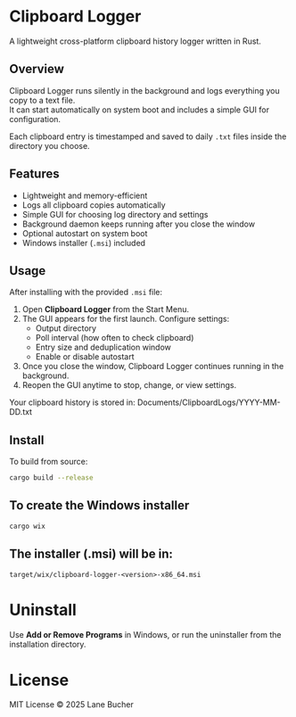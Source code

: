 # Clipboard Logger

A lightweight cross-platform clipboard history logger written in Rust.

## Overview

Clipboard Logger runs silently in the background and logs everything you copy to a text file.  
It can start automatically on system boot and includes a simple GUI for configuration.

Each clipboard entry is timestamped and saved to daily `.txt` files inside the directory you choose.

## Features

- Lightweight and memory-efficient
- Logs all clipboard copies automatically
- Simple GUI for choosing log directory and settings
- Background daemon keeps running after you close the window
- Optional autostart on system boot
- Windows installer (`.msi`) included

## Usage

After installing with the provided `.msi` file:

1. Open **Clipboard Logger** from the Start Menu.  
2. The GUI appears for the first launch. Configure settings:
   - Output directory
   - Poll interval (how often to check clipboard)
   - Entry size and deduplication window
   - Enable or disable autostart
3. Once you close the window, Clipboard Logger continues running in the background.
4. Reopen the GUI anytime to stop, change, or view settings.

Your clipboard history is stored in: Documents/ClipboardLogs/YYYY-MM-DD.txt

## Install

To build from source:

```bash
cargo build --release
```

## To create the Windows installer

```bash
cargo wix
```

## The installer (.msi) will be in:

```php-template
target/wix/clipboard-logger-<version>-x86_64.msi
```

# Uninstall
Use **Add or Remove Programs** in Windows, or run the uninstaller from the installation directory.

# License
MIT License © 2025 Lane Bucher